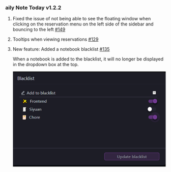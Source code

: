 ### aily Note Today v1.2.2

1. Fixed the issue of not being able to see the floating window when clicking on the reservation menu on the left side of the sidebar and bouncing to the left [#149](https://github.com/frostime/siyuan-dailynote-today/issues/149)
2. Tooltips when viewing reservations [#129](https://github.com/frostime/siyuan-dailynote-today/issues/129)
3. New feature: Added a notebook blacklist [#135](https://github.com/frostime/siyuan-dailynote-today/issues/135)

    When a notebook is added to the blacklist, it will no longer be displayed in the dropdown box at the top.

    ![](asset/Blacklist.png)

